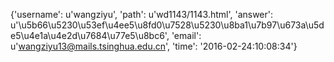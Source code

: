{'username': u'wangziyu', 'path': u'wd1143/1143.html', 'answer': u'\u5b66\u5230\u53ef\u4ee5\u8fd0\u7528\u5230\u8ba1\u7b97\u673a\u5de5\u4e1a\u4e2d\u7684\u77e5\u8bc6', 'email': u'wangziyu13@mails.tsinghua.edu.cn', 'time': '2016-02-24:10:08:34'}